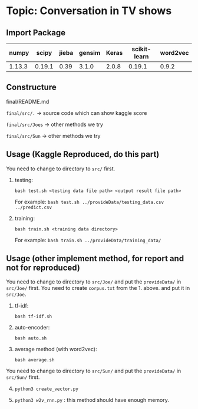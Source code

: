 # Topic: Conversation in TV shows

## Import Package

| numpy | scipy | jieba | gensim | Keras | scikit-learn | word2vec |
|-------|-------|-------|--------|-------|--------------|----------|
|1.13.3 |0.19.1 | 0.39  | 3.1.0  | 2.0.8 |    0.19.1    |  0.9.2   |


## Constructure
final/README.md

`final/src/.` -> source code which can show kaggle score

`final/src/Joes` -> other methods we try

`final/src/Sun` -> other methods we try
     
## Usage (Kaggle Reproduced, do this part)
You need to change to directory to `src/` first.

1. testing:

	`bash test.sh <testing data file path> <output result file path>`

	For example:
	`bash test.sh ../provideData/testing_data.csv ../predict.csv`

2. training:

	`bash train.sh <training data directory>`

	For example:
	`bash train.sh ../provideData/training_data/`

## Usage (other implement method, for report and not for reproduced)
You need to change to directory to `src/Joe/` and put the `provideData/` in `src/Joe/` first.
You need to create `corpus.txt` from the 1. above. and put it in `src/Joe`.

1. tf-idf:
	
	`bash tf-idf.sh`

2. auto-encoder:

	`bash auto.sh`

3. average method (with word2vec):

	`bash average.sh`

You need to change to directory to `src/Sun/` and put the `provideData/` in `src/Sun/` first.

4. `python3 create_vector.py`

5. `python3 w2v_rnn.py` : this method should have enough memory.

